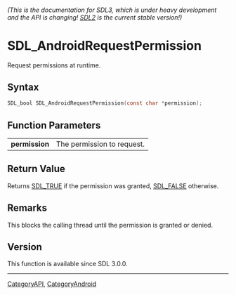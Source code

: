 ###### (This is the documentation for SDL3, which is under heavy development and the API is changing! [SDL2](https://wiki.libsdl.org/SDL2/) is the current stable version!)
# SDL_AndroidRequestPermission

Request permissions at runtime.

## Syntax

```c
SDL_bool SDL_AndroidRequestPermission(const char *permission);

```

## Function Parameters

|                    |                            |
| ------------------ | -------------------------- |
| **permission**     | The permission to request. |

## Return Value

Returns [SDL_TRUE](SDL_TRUE.md) if the permission was granted,
[SDL_FALSE](SDL_FALSE.md) otherwise.

## Remarks

This blocks the calling thread until the permission is granted or denied.

## Version

This function is available since SDL 3.0.0.

----
[CategoryAPI](CategoryAPI.md), [CategoryAndroid](CategoryAndroid.md)
